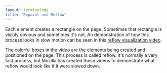 ```yaml
---
layout: terminology
title: "Repaint and Reflow"
---
```


Each element creates a rectangle on the page. Sometimes that rectangle is visibly obvious and sometimes it's not. An demonstration of how this process looks in slow motion can be seen in this [reflow visualization video](https://www.youtube.com/watch?v=ZTnIxIA5KGw).

The colorful boxes in the video are the elements being created and positioned on the page. This process is called reflow. It's normally a very fast process, but Mozilla has created these videos to demonstrate what reflow would look like if it were slowed down.
